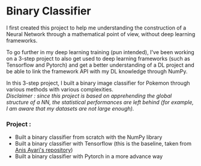 # Binary Classifier

I first created this project to help me understanding the construction of a Neural Network through a mathematical point of view, without deep learning frameworks.

To go further in my deep learning training (pun intended), I've been working on a 3-step project to also get used to deep learning frameworks (such as Tensorflow and Pytorch) and get a better understanding of a DL project and be able to link the framework API with my DL knowledge through NumPy.

In this 3-step project, I built a binary image classifier for Pokemon through various methods with various complexities.\
_Disclaimer : since this project is based on apprehending the global structure of a NN, the statistical performances are left behind (for example, I am aware that my datasets are not large enough)._

### Project :

- Built a binary classifier from scratch with the NumPy library
- Built a binary classifier with Tensorflow (this is the baseline, taken from [Anis Ayari's repository](https://github.com/anisayari/Youtube-apprendre-le-deeplearning-avec-tensorflow/tree/master/%234%20-%20CNN))
- Built a binary classifier with Pytorch in a more advance way
